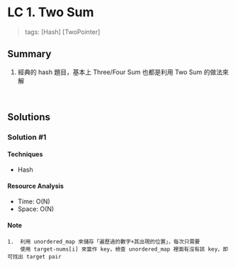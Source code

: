 # LC 1. Two Sum
> tags:  [Hash] [TwoPointer]

## Summary 
1.  經典的 hash 題目，基本上 Three/Four Sum 也都是利用 Two Sum 
    的做法來解

<br>

## Solutions
### Solution #1
#### Techniques
- Hash

#### Resource Analysis
- Time: O(N)
- Space: O(N)

#### Note
```
1.  利用 unordered_map 來儲存「遍歷過的數字+其出現的位置」，每次只需要
    使用 target-nums[i] 來當作 key，檢查 unordered_map 裡面有沒有該 key，即可找出 target pair
```
